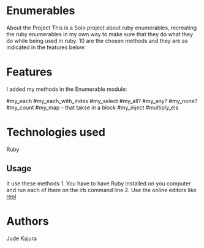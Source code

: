# Enumerables

About the Project
This is a Solo project about ruby enumerables, recreating the ruby enumerables in my own way to make sure that they do what they do while being used in ruby. 10 are the chosen methods and they are as indicated in the features below: 

# Features
I added my methods in the Enumerable module:

#my_each
#my_each_with_index
#my_select
#my_all?
#my_any?
#my_none?
#my_count
#my_map - that takse in a block
#my_inject
#multiply_els

# Technologies used
Ruby

## Usage
It use these methods 1. You have to have Ruby installed on you computer and run each of them on the irb command line 2. Use the online editors like [repl](https://repl.it/repls/WillingScientificButton)

# Authors
Jude Kajura

